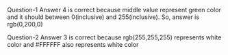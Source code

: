 Question-1
Answer 4 is correct because middle value represent green color and it should between 0(inclusive) and 255(inclusive). So, answer is rgb(0,200,0)

Question-2
Answer 3 is correct because rgb(255,255,255) represents white color and #FFFFFF also represents white color
